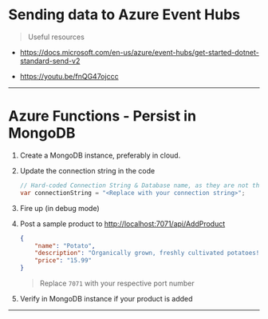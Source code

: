 # Sending data to Azure Event Hubs

> Useful resources

* <https://docs.microsoft.com/en-us/azure/event-hubs/get-started-dotnet-standard-send-v2>

* <https://youtu.be/fnQG47ojccc>

---

# Azure Functions - Persist in MongoDB

1. Create a MongoDB instance, preferably in cloud.

2. Update the connection string in the code

    ```csharp
    // Hard-coded Connection String & Database name, as they are not the point of focus for this exercise
    var connectionString = "<Replace with your connection string>";
    ```

3. Fire up (in debug mode)

4. Post a sample product to
    <http://localhost:7071/api/AddProduct>

    ```json
    {
        "name": "Potato",
        "description": "Organically grown, freshly cultivated potatoes!",
        "price": "15.99"
    }
    ```

    > Replace `7071` with your respective port number

5. Verify in MongoDB instance if your product is added

---
